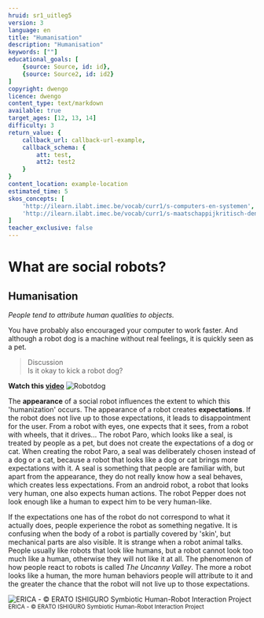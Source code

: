 ```yaml
---
hruid: sr1_uitleg5
version: 3
language: en
title: "Humanisation"
description: "Humanisation"
keywords: [""]
educational_goals: [
    {source: Source, id: id}, 
    {source: Source2, id: id2}
]
copyright: dwengo
licence: dwengo
content_type: text/markdown
available: true
target_ages: [12, 13, 14]
difficulty: 3
return_value: {
    callback_url: callback-url-example,
    callback_schema: {
        att: test,
        att2: test2
    }
}
content_location: example-location
estimated_time: 5
skos_concepts: [
    'http://ilearn.ilabt.imec.be/vocab/curr1/s-computers-en-systemen', 
    'http://ilearn.ilabt.imec.be/vocab/curr1/s-maatschappijkritisch-denken'
]
teacher_exclusive: false
---
```

# What are social robots?
## Humanisation

*People tend to attribute human qualities to objects.*

You have probably also encouraged your computer to work faster. And although a robot dog is a machine without real feelings, it is quickly seen as a pet.

> Discussion<br>Is it okay to kick a robot dog?

**Watch this [video](https://www.youtube.com/watch?v=M8YjvHYbZ9w "Robotdog")**
![](@youtube/https://www.youtube.com/embed/M8YjvHYbZ9w "Robotdog")

The **appearance** of a social robot influences the extent to which this 'humanization' occurs. The appearance of a robot creates **expectations**. If the robot does not live up to those expectations, it leads to disappointment for the user. From a robot with eyes, one expects that it sees, from a robot with wheels, that it drives...
The robot Paro, which looks like a seal, is treated by people as a pet, but does not create the expectations of a dog or cat. When creating the robot Paro, a seal was deliberately chosen instead of a dog or a cat, because a robot that looks like a dog or cat brings more expectations with it. A seal is something that people are familiar with, but apart from the appearance, they do not really know how a seal behaves, which creates less expectations.
From an android robot, a robot that looks very human, one also expects human actions. The robot Pepper does not look enough like a human to expect him to be very human-like.

If the expectations one has of the robot do not correspond to what it actually does, people experience the robot as something negative.
It is confusing when the body of a robot is partially covered by 'skin', but mechanical parts are also visible. It is strange when a robot animal talks.
People usually like robots that look like humans, but a robot cannot look too much like a human, otherwise they will not like it at all.
The phenomenon of how people react to robots is called *The Uncanny Valley*.
The more a robot looks like a human, the more human behaviors people will attribute to it and the greater the chance that the robot will not live up to those expectations.

![ERICA - © ERATO ISHIGURO Symbiotic Human-Robot Interaction Project](embed/UncannyValley.jpg "© ERATO ISHIGURO Symbiotic Human-Robot Interaction Project")
<sub>ERICA - © ERATO ISHIGURO Symbiotic Human-Robot Interaction Project</sub>